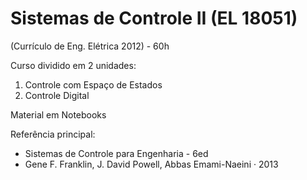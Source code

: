 # Sistemas de Controle II (EL 18051)

(Currículo de Eng. Elétrica 2012) - 60h

Curso dividido em 2 unidades:
 1.  Controle com Espaço de Estados
 2.  Controle Digital

Material em Notebooks

Referência principal:  
- Sistemas de Controle para Engenharia - 6ed
- Gene F. Franklin, J. David Powell, Abbas Emami-Naeini · 2013


